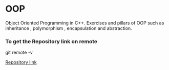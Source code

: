# OOP
Object Oriented Programming in C++. Exercises and pillars of OOP such as inheritance , polymorphism , encapsulation and abstraction. 
### To get the Repository link on remote
git remote -v 

[Repository link](https://github.com/Sarmad426/OOP)
